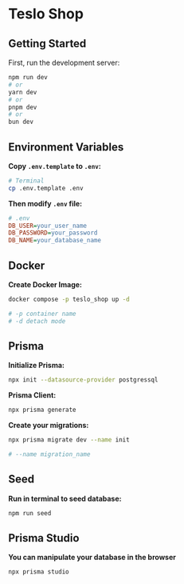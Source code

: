 # Teslo Shop

## Getting Started

First, run the development server:

```bash
npm run dev
# or
yarn dev
# or
pnpm dev
# or
bun dev
```

## Environment Variables

**Copy ```.env.template``` to ```.env```:**

```bash
# Terminal
cp .env.template .env
```

**Then modify ```.env``` file:**

```ini
# .env
DB_USER=your_user_name
DB_PASSWORD=your_password
DB_NAME=your_database_name
```

## Docker

**Create Docker Image:**

```bash
docker compose -p teslo_shop up -d

# -p container name
# -d detach mode
```

## Prisma

**Initialize Prisma:**

```bash
npx init --datasource-provider postgressql
```

**Prisma Client:**

```bash
npx prisma generate
```

**Create your migrations:**

```bash
npx prisma migrate dev --name init

# --name migration_name
```

## Seed

**Run in terminal to seed database:**

```bash
npm run seed
```

## Prisma Studio

**You can manipulate your database in the browser**

```bash
npx prisma studio
```